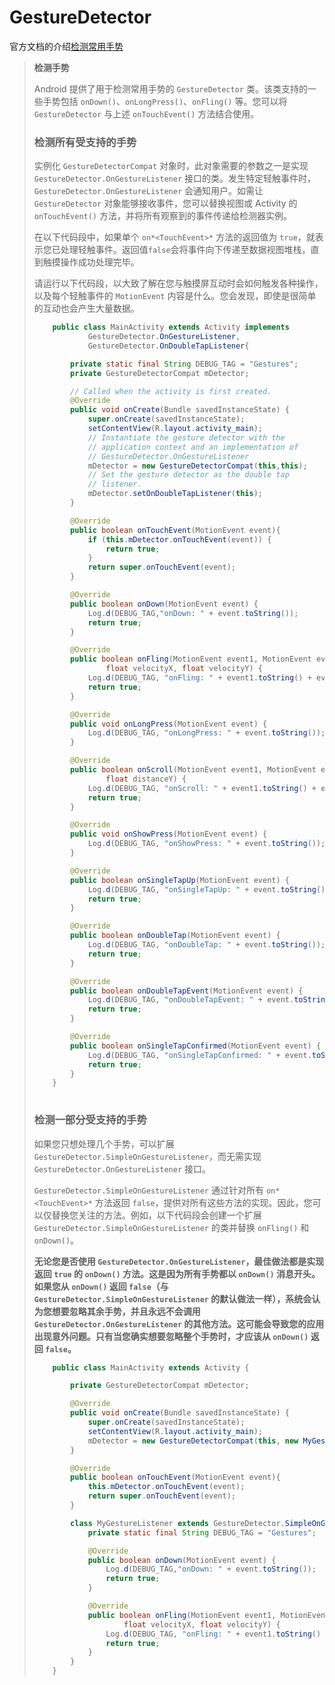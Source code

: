 # GestureDetector

官方文档的介绍[检测常用手势](https://developer.android.com/training/gestures/detector?hl=zh-cn)

> **检测手势**
>
> Android 提供了用于检测常用手势的 `GestureDetector` 类。该类支持的一些手势包括 `onDown()`、`onLongPress()`、`onFling()` 等。您可以将 `GestureDetector` 与上述 `onTouchEvent()` 方法结合使用。
>
> ### 检测所有受支持的手势
>
> 实例化 `GestureDetectorCompat` 对象时，此对象需要的参数之一是实现 `GestureDetector.OnGestureListener` 接口的类。发生特定轻触事件时，`GestureDetector.OnGestureListener` 会通知用户。如需让 `GestureDetector` 对象能够接收事件，您可以替换视图或 Activity 的 `onTouchEvent()` 方法，并将所有观察到的事件传递给检测器实例。
>
> 在以下代码段中，如果单个 `on*<TouchEvent>*` 方法的返回值为 `true`，就表示您已处理轻触事件。返回值`false`会将事件向下传递至数据视图堆栈，直到触摸操作成功处理完毕。
>
> 请运行以下代码段，以大致了解在您与触摸屏互动时会如何触发各种操作，以及每个轻触事件的 `MotionEvent` 内容是什么。您会发现，即使是很简单的互动也会产生大量数据。
>
> ```java
>     public class MainActivity extends Activity implements
>             GestureDetector.OnGestureListener,
>             GestureDetector.OnDoubleTapListener{
> 
>         private static final String DEBUG_TAG = "Gestures";
>         private GestureDetectorCompat mDetector;
> 
>         // Called when the activity is first created.
>         @Override
>         public void onCreate(Bundle savedInstanceState) {
>             super.onCreate(savedInstanceState);
>             setContentView(R.layout.activity_main);
>             // Instantiate the gesture detector with the
>             // application context and an implementation of
>             // GestureDetector.OnGestureListener
>             mDetector = new GestureDetectorCompat(this,this);
>             // Set the gesture detector as the double tap
>             // listener.
>             mDetector.setOnDoubleTapListener(this);
>         }
> 
>         @Override
>         public boolean onTouchEvent(MotionEvent event){
>             if (this.mDetector.onTouchEvent(event)) {
>                 return true;
>             }
>             return super.onTouchEvent(event);
>         }
> 
>         @Override
>         public boolean onDown(MotionEvent event) {
>             Log.d(DEBUG_TAG,"onDown: " + event.toString());
>             return true;
>         }
> 
>         @Override
>         public boolean onFling(MotionEvent event1, MotionEvent event2,
>                 float velocityX, float velocityY) {
>             Log.d(DEBUG_TAG, "onFling: " + event1.toString() + event2.toString());
>             return true;
>         }
> 
>         @Override
>         public void onLongPress(MotionEvent event) {
>             Log.d(DEBUG_TAG, "onLongPress: " + event.toString());
>         }
> 
>         @Override
>         public boolean onScroll(MotionEvent event1, MotionEvent event2, float distanceX,
>                 float distanceY) {
>             Log.d(DEBUG_TAG, "onScroll: " + event1.toString() + event2.toString());
>             return true;
>         }
> 
>         @Override
>         public void onShowPress(MotionEvent event) {
>             Log.d(DEBUG_TAG, "onShowPress: " + event.toString());
>         }
> 
>         @Override
>         public boolean onSingleTapUp(MotionEvent event) {
>             Log.d(DEBUG_TAG, "onSingleTapUp: " + event.toString());
>             return true;
>         }
> 
>         @Override
>         public boolean onDoubleTap(MotionEvent event) {
>             Log.d(DEBUG_TAG, "onDoubleTap: " + event.toString());
>             return true;
>         }
> 
>         @Override
>         public boolean onDoubleTapEvent(MotionEvent event) {
>             Log.d(DEBUG_TAG, "onDoubleTapEvent: " + event.toString());
>             return true;
>         }
> 
>         @Override
>         public boolean onSingleTapConfirmed(MotionEvent event) {
>             Log.d(DEBUG_TAG, "onSingleTapConfirmed: " + event.toString());
>             return true;
>         }
>     }
>     
> ```
>
> ### 检测一部分受支持的手势
>
> 如果您只想处理几个手势，可以扩展 `GestureDetector.SimpleOnGestureListener`，而无需实现 `GestureDetector.OnGestureListener` 接口。
>
> `GestureDetector.SimpleOnGestureListener` 通过针对所有 `on*<TouchEvent>*` 方法返回 `false`，提供对所有这些方法的实现。因此，您可以仅替换您关注的方法。例如，以下代码段会创建一个扩展 `GestureDetector.SimpleOnGestureListener` 的类并替换 `onFling()` 和 `onDown()`。
>
> **无论您是否使用 `GestureDetector.OnGestureListener`，最佳做法都是实现返回 `true` 的 `onDown()` 方法。这是因为所有手势都以 `onDown()` 消息开头。如果您从 `onDown()` 返回 `false`（与 `GestureDetector.SimpleOnGestureListener` 的默认做法一样），系统会认为您想要忽略其余手势，并且永远不会调用 `GestureDetector.OnGestureListener` 的其他方法。这可能会导致您的应用出现意外问题。只有当您确实想要忽略整个手势时，才应该从 `onDown()` 返回 `false`。**
>
> ```java
>     public class MainActivity extends Activity {
> 
>         private GestureDetectorCompat mDetector;
> 
>         @Override
>         public void onCreate(Bundle savedInstanceState) {
>             super.onCreate(savedInstanceState);
>             setContentView(R.layout.activity_main);
>             mDetector = new GestureDetectorCompat(this, new MyGestureListener());
>         }
> 
>         @Override
>         public boolean onTouchEvent(MotionEvent event){
>             this.mDetector.onTouchEvent(event);
>             return super.onTouchEvent(event);
>         }
> 
>         class MyGestureListener extends GestureDetector.SimpleOnGestureListener {
>             private static final String DEBUG_TAG = "Gestures";
> 
>             @Override
>             public boolean onDown(MotionEvent event) {
>                 Log.d(DEBUG_TAG,"onDown: " + event.toString());
>                 return true;
>             }
> 
>             @Override
>             public boolean onFling(MotionEvent event1, MotionEvent event2,
>                     float velocityX, float velocityY) {
>                 Log.d(DEBUG_TAG, "onFling: " + event1.toString() + event2.toString());
>                 return true;
>             }
>         }
>     }
> 
> ```
>
> 

